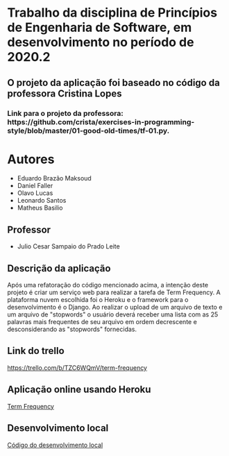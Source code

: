 <h1>Trabalho da disciplina de Princípios de Engenharia de Software, em desenvolvimento no período de 2020.2</h1>

<h2>O projeto da aplicação foi baseado no código da professora Cristina Lopes</h2>
<h3>Link para o projeto da professora: https://github.com/crista/exercises-in-programming-style/blob/master/01-good-old-times/tf-01.py.</h3>

<h1>Autores</h1>
<ul>
<li>Eduardo Brazão Maksoud</li>
<li>Daniel Faller</li>
<li>Olavo Lucas</li>
<li>Leonardo Santos</li>
<li>Matheus Basilio</li>
</ul>

<h2>Professor</h2>
<ul><li>Julio Cesar Sampaio do Prado Leite</li></ul>

<h2>Descrição da aplicação</h2>
Após uma refatoração do código mencionado acima, a intenção deste projeto é criar um serviço web para realizar a tarefa de Term Frequency. A plataforma nuvem escolhida foi o Heroku e o framework para o desenvolvimento é o Django. Ao realizar o upload de um arquivo de texto e um arquivo de "stopwords" o usuário deverá receber uma lista com as 25 palavras mais frequentes de seu arquivo em ordem decrescente e desconsiderando as "stopwords" fornecidas.

<h2>Link do trello</h2>
<a href = "https://trello.com/b/TZC6WQmV/term-frequency">https://trello.com/b/TZC6WQmV/term-frequency</a><br>
<h2>Aplicação online usando Heroku</h2>
<a href = "https://evening-fortress-74493.herokuapp.com/app">Term Frequency</a>
<h2>Desenvolvimento local</h2>
<a href = "https://github.com/DDFaller/INF1629_Trab2/tree/main/local/local">Código do desenvolvimento local</a>

